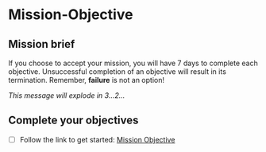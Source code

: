 # Mission-Objective

## Mission brief

If you choose to accept your mission, you will have 7 days to complete each objective. Unsuccessful completion of an objective will result in its termination. Remember, **failure** is not an option!

*This message will explode in 3...2...*

## Complete your objectives

- [ ] Follow the link to get started: [Mission Objective]()